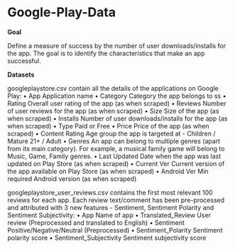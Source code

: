 # Google-Play-Data
**Goal**

Define a measure of success by the number of user downloads/installs for the app. The goal is to identify the characteristics that make an app successful.

**Datasets**

googleplaystore.csv contain all the details of the applications on Google Play:
• App Application name
• Category Category the app belongs to ss
• Rating Overall user rating of the app (as when scraped)
• Reviews Number of user reviews for the app (as when scraped)
• Size Size of the app (as when scraped)
• Installs Number of user downloads/installs for the app (as when scraped)
• Type Paid or Free
• Price Price of the app (as when scraped)
• Content Rating Age group the app is targeted at - Children / Mature 21+ / Adult
• Genres An app can belong to multiple genres (apart from its main category). For example, a musical family game will belong to Music, Game, Family genres.
• Last Updated Date when the app was last updated on Play Store (as when scraped)
• Current Ver Current version of the app available on Play Store (as when scraped)
• Android Ver Min required Android version (as when scraped)

googleplaystore_user_reviews.csv contains the first most relevant 100 reviews for each app. Each review text/comment has been pre-processed and attributed with 3 new features - Sentiment, Sentiment Polarity and Sentiment Subjectivity:
• App Name of app
• Translated_Review User review (Preprocessed and translated to English)
• Sentiment Positive/Negative/Neutral (Preprocessed)
• Sentiment_Polarity Sentiment polarity score
• Sentiment_Subjectivity Sentiment subjectivity score
